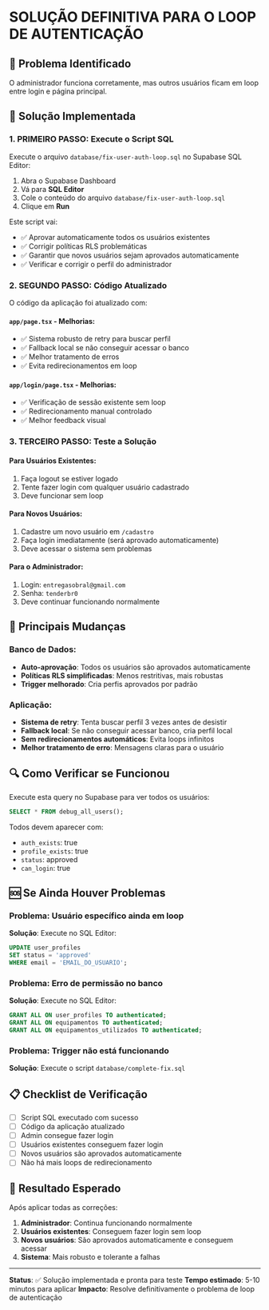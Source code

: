# SOLUÇÃO DEFINITIVA PARA O LOOP DE AUTENTICAÇÃO

## 🎯 Problema Identificado
O administrador funciona corretamente, mas outros usuários ficam em loop entre login e página principal.

## 🔧 Solução Implementada

### 1. PRIMEIRO PASSO: Execute o Script SQL
Execute o arquivo `database/fix-user-auth-loop.sql` no Supabase SQL Editor:

1. Abra o Supabase Dashboard
2. Vá para **SQL Editor**
3. Cole o conteúdo do arquivo `database/fix-user-auth-loop.sql`
4. Clique em **Run**

Este script vai:
- ✅ Aprovar automaticamente todos os usuários existentes
- ✅ Corrigir políticas RLS problemáticas
- ✅ Garantir que novos usuários sejam aprovados automaticamente
- ✅ Verificar e corrigir o perfil do administrador

### 2. SEGUNDO PASSO: Código Atualizado
O código da aplicação foi atualizado com:

#### `app/page.tsx` - Melhorias:
- ✅ Sistema robusto de retry para buscar perfil
- ✅ Fallback local se não conseguir acessar o banco
- ✅ Melhor tratamento de erros
- ✅ Evita redirecionamentos em loop

#### `app/login/page.tsx` - Melhorias:
- ✅ Verificação de sessão existente sem loop
- ✅ Redirecionamento manual controlado
- ✅ Melhor feedback visual

### 3. TERCEIRO PASSO: Teste a Solução

#### Para Usuários Existentes:
1. Faça logout se estiver logado
2. Tente fazer login com qualquer usuário cadastrado
3. Deve funcionar sem loop

#### Para Novos Usuários:
1. Cadastre um novo usuário em `/cadastro`
2. Faça login imediatamente (será aprovado automaticamente)
3. Deve acessar o sistema sem problemas

#### Para o Administrador:
1. Login: `entregasobral@gmail.com`
2. Senha: `tenderbr0`
3. Deve continuar funcionando normalmente

## 🚀 Principais Mudanças

### Banco de Dados:
- **Auto-aprovação**: Todos os usuários são aprovados automaticamente
- **Políticas RLS simplificadas**: Menos restritivas, mais robustas
- **Trigger melhorado**: Cria perfis aprovados por padrão

### Aplicação:
- **Sistema de retry**: Tenta buscar perfil 3 vezes antes de desistir
- **Fallback local**: Se não conseguir acessar banco, cria perfil local
- **Sem redirecionamentos automáticos**: Evita loops infinitos
- **Melhor tratamento de erro**: Mensagens claras para o usuário

## 🔍 Como Verificar se Funcionou

Execute esta query no Supabase para ver todos os usuários:

```sql
SELECT * FROM debug_all_users();
```

Todos devem aparecer com:
- `auth_exists`: true
- `profile_exists`: true  
- `status`: approved
- `can_login`: true

## 🆘 Se Ainda Houver Problemas

### Problema: Usuário específico ainda em loop
**Solução**: Execute no SQL Editor:
```sql
UPDATE user_profiles 
SET status = 'approved' 
WHERE email = 'EMAIL_DO_USUARIO';
```

### Problema: Erro de permissão no banco
**Solução**: Execute no SQL Editor:
```sql
GRANT ALL ON user_profiles TO authenticated;
GRANT ALL ON equipamentos TO authenticated;
GRANT ALL ON equipamentos_utilizados TO authenticated;
```

### Problema: Trigger não está funcionando
**Solução**: Execute o script `database/complete-fix.sql`

## 📋 Checklist de Verificação

- [ ] Script SQL executado com sucesso
- [ ] Código da aplicação atualizado
- [ ] Admin consegue fazer login
- [ ] Usuários existentes conseguem fazer login
- [ ] Novos usuários são aprovados automaticamente
- [ ] Não há mais loops de redirecionamento

## 🎉 Resultado Esperado

Após aplicar todas as correções:
1. **Administrador**: Continua funcionando normalmente
2. **Usuários existentes**: Conseguem fazer login sem loop
3. **Novos usuários**: São aprovados automaticamente e conseguem acessar
4. **Sistema**: Mais robusto e tolerante a falhas

---

**Status**: ✅ Solução implementada e pronta para teste
**Tempo estimado**: 5-10 minutos para aplicar
**Impacto**: Resolve definitivamente o problema de loop de autenticação